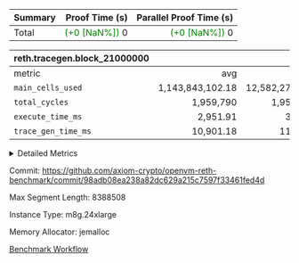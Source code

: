 | Summary | Proof Time (s) | Parallel Proof Time (s) |
|:---|---:|---:|
| Total | <span style='color: green'>(+0 [NaN%])</span> 0 | <span style='color: green'>(+0 [NaN%])</span> 0 |


| reth.tracegen.block_21000000 |||||
|:---|---:|---:|---:|---:|
|metric|avg|sum|max|min|
| `main_cells_used     ` |  1,143,843,102.18 |  12,582,274,124 |  1,923,771,155 |  289,500,416 |
| `total_cycles        ` |  1,959,790 |  1,959,790 |  1,959,790 |  1,959,790 |
| `execute_time_ms     ` |  2,951.91 |  32,471 |  6,217 |  266 |
| `trace_gen_time_ms   ` |  10,901.18 |  119,913 |  13,557 |  5,140 |



<details>
<summary>Detailed Metrics</summary>

| group | block_number | segment | trace_gen_time_ms | total_cycles | main_cells_used | execute_time_ms |
| --- | --- | --- | --- | --- | --- | --- |
| reth.tracegen.block_21000000 | 21000000 | 0 | 10,498 |  | 988,356,996 | 2,837 | 
| reth.tracegen.block_21000000 | 21000000 | 1 | 10,284 |  | 985,993,931 | 2,702 | 
| reth.tracegen.block_21000000 | 21000000 | 10 | 5,140 | 1,959,790 | 289,500,416 | 266 | 
| reth.tracegen.block_21000000 | 21000000 | 2 | 10,803 |  | 986,912,547 | 2,826 | 
| reth.tracegen.block_21000000 | 21000000 | 3 | 6,256 |  | 1,427,353,114 | 795 | 
| reth.tracegen.block_21000000 | 21000000 | 4 | 12,241 |  | 1,353,840,581 | 6,217 | 
| reth.tracegen.block_21000000 | 21000000 | 5 | 12,217 |  | 1,090,338,231 | 3,310 | 
| reth.tracegen.block_21000000 | 21000000 | 6 | 13,381 |  | 1,150,151,258 | 3,672 | 
| reth.tracegen.block_21000000 | 21000000 | 7 | 12,922 |  | 1,108,310,177 | 3,543 | 
| reth.tracegen.block_21000000 | 21000000 | 8 | 13,557 |  | 1,277,745,718 | 3,543 | 
| reth.tracegen.block_21000000 | 21000000 | 9 | 12,614 |  | 1,923,771,155 | 2,760 | 

</details>


Commit: https://github.com/axiom-crypto/openvm-reth-benchmark/commit/98adb08ea238a82dc629a215c7597f33461fed4d

Max Segment Length: 8388508

Instance Type: m8g.24xlarge

Memory Allocator: jemalloc

[Benchmark Workflow](https://github.com/axiom-crypto/openvm-reth-benchmark/actions/runs/13160394734)
